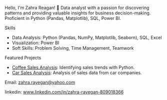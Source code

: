Hello, I'm Zahra Reagan! 👋
Data analyst with a passion for discovering patterns and providing valuable insights for business decision-making. Proficient in Python (Pandas, Matplotlib), SQL, Power BI.

Skills
- Data Analysis: Python (Pandas, NumPy, Matplotlib, Seaborn), SQL, Excel
- Visualization: Power BI
- Soft Skills: Problem Solving, Time Management, Teamwork

Featured Projects
- [Coffee Sales Analysis](https://github.com/Zahrarayegan/Analysis-Coffe-sales): Identifying sales trends with Python.
- [Car Sales Analysis](https://github.com/Zahrarayegan/Analysis-Of-Car-Companies-Sales): Analysis of sales data from car companies.

Email:
zahra.rayegan@yahoo.com

linkedin:
www.linkedin.com/in/zahra-rayegan-809018366
